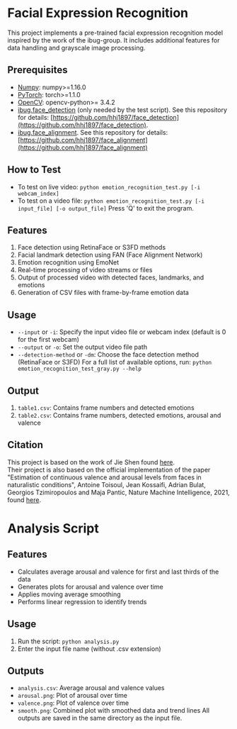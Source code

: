 # Facial Expression Recognition
This project implements a pre-trained facial expression recognition model inspired by the work of the ibug-group. It includes additional features for data handling and grayscale image processing.  

## Prerequisites
* [Numpy](https://www.numpy.org/): numpy>=1.16.0
* [PyTorch](https://pytorch.org/): torch>=1.1.0
* [OpenCV](https://opencv.org/): opencv-python>= 3.4.2
* [ibug.face_detection](https://github.com/hhj1897/face_detection) (only needed by the test script). See this repository for details: [https://github.com/hhj1897/face_detection](https://github.com/hhj1897/face_detection).
* [ibug.face_alignment](https://github.com/hhj1897/face_alignment). See this repository for details: [https://github.com/hhj1897/face_alignment](https://github.com/hhj1897/face_alignment)  

## How to Test
* To test on live video: `python emotion_recognition_test.py [-i webcam_index]`
* To test on a video file: `python emotion_recognition_test.py [-i input_file] [-o output_file]`
Press 'Q' to exit the program.

## Features
1. Face detection using RetinaFace or S3FD methods
2. Facial landmark detection using FAN (Face Alignment Network)
3. Emotion recognition using EmoNet
4. Real-time processing of video streams or files
5. Output of processed video with detected faces, landmarks, and emotions
6. Generation of CSV files with frame-by-frame emotion data

## Usage
* `--input` or `-i`: Specify the input video file or webcam index (default is 0 for the first webcam)
* `--output` or `-o`: Set the output video file path
* `--detection-method` or `-dm`: Choose the face detection method (RetinaFace or S3FD)
For a full list of available options, run:
`python emotion_recognition_test_gray.py --help`

## Output
1. `table1.csv`: Contains frame numbers and detected emotions
2. `table2.csv`: Contains frame numbers, detected emotions, arousal and valence

## Citation
This project is based on the work of Jie Shen found [here](https://github.com/hhj1897/emotion_recognition).  
Their project is also based on the official implementation of the paper "Estimation of continuous valence and arousal levels from faces in naturalistic conditions", Antoine Toisoul, Jean Kossaifi, Adrian Bulat, Georgios Tzimiropoulos and Maja Pantic, Nature Machine Intelligence, 2021, found [here](https://github.com/face-analysis/emonet).

# Analysis Script
## Features
* Calculates average arousal and valence for first and last thirds of the data
* Generates plots for arousal and valence over time
* Applies moving average smoothing
* Performs linear regression to identify trends

## Usage
  1. Run the script: `python analysis.py`
  2. Enter the input file name (without .csv extension)

## Outputs
* `analysis.csv`: Average arousal and valence values
* `arousal.png`: Plot of arousal over time
* `valence.png`: Plot of valence over time
* `smooth.png`: Combined plot with smoothed data and trend lines
All outputs are saved in the same directory as the input file.



